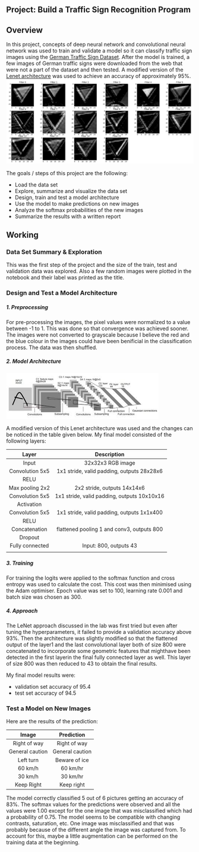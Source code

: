 ## Project: Build a Traffic Sign Recognition Program
Overview
---
In this project, concepts of deep neural network and convolutional neural network was used to train and validate a model so it can classify traffic sign images using the [German Traffic Sign Dataset](http://benchmark.ini.rub.de/?section=gtsrb&subsection=dataset). After the model is trained, a few images of German traffic signs were downloaded from the web that were not a part of the dataset and then tested. A modified version of the [Lenet architecture](http://yann.lecun.com/exdb/publis/pdf/lecun-01a.pdf) was used to achieve an accuracy of approximately 95%.
![image_viscnn](https://github.com/adamalavi/Self_driving_cars_Udacity-ND/blob/master/P3%20-%20Traffic%20sign%20classification%20LeNet/visualize_cnn.png)

The goals / steps of this project are the following:
* Load the data set
* Explore, summarize and visualize the data set
* Design, train and test a model architecture
* Use the model to make predictions on new images
* Analyze the softmax probabilities of the new images
* Summarize the results with a written report


## Working

### Data Set Summary & Exploration
This was the first step of the project and the size of the train, test and validation data was explored. Also a few random images were plotted in the notebook and their label was printed as the title.

### Design and Test a Model Architecture
##### 1. Preprocessing
For pre-processing the images, the pixel values were normalized to a value between -1 to 1. This was done so that convergence was achieved sooner. The images were not converted to grayscale because I believe the red and the blue colour in the images could have been benificial in the classification process. The data was then shuffled.

##### 2. Model Architecture

![image_lenet](https://github.com/adamalavi/Self_driving_cars_Udacity-ND/blob/master/P3%20-%20Traffic%20sign%20classification%20LeNet/lenet.jpg)

A modified version of this Lenet architecture was used and the changes can be noticed in the table given below. My final model consisted of the following layers:

| Layer         		|     Description	        					| 
|:---------------------:|:---------------------------------------------:| 
| Input         		| 32x32x3 RGB image   							| 
| Convolution 5x5     	| 1x1 stride, valid padding, outputs 28x28x6 	|
| RELU					|												|
| Max pooling 2x2		| 2x2 stride,  outputs 14x14x6 				|
| Convolution 5x5	    | 1x1 stride, valid padding, outputs 10x10x16	|
| Activation            |												|   
| Convolution 5x5		| 1x1 stride, valid padding, outputs 1x1x400	|
| RELU					|												|
| Concatenation			| flattened pooling 1 and conv3, outputs 800	|
| Dropout				|												|
| Fully connected		|Input: 800, outputs 43							|
|						|												|

##### 3. Training
For training the logits were applied to the softmax function and cross entropy was used to calculate the cost. This cost was then minimised using the Adam optimiser. Epoch value was set to 100, learning rate 0.001 and batch size was chosen as 300.

##### 4. Approach
The LeNet approach discussed in the lab was first tried but even after tuning the hyperparameters, it failed to provide a validation accuracy above 93%. Then the architecture was slightly modified so that the flattened output of the layer1 and the last convolutional layer both of size 800 were concatenated to incorporate some geometric features that mighthave been detected in the first layerin the final fully connected layer as well. This layer of size 800 was then reduced to 43 to obtain the final results.

My final model results were:
* validation set accuracy of 95.4 
* test set accuracy of 94.5

### Test a Model on New Images
Here are the results of the prediction:

| Image			        |     Prediction	        					| 
|:---------------------:|:---------------------------------------------:| 
| Right of way			| Right of way 									| 
| General caution		| General caution								|
| Left turn				| Beware of ice									|
| 60 km/h	      		| 60 km/hr						 				|
| 30 km/h	      		| 30 km/hr						 				|
| Keep Right			| Keep right      								|

The model correctly classified 5 out of 6 pictures getting an accuracy of 83%.
The softmax values for the predictions were observed and all the values were 1.00 except for the one image that was misclassified which had a probability of 0.75.
The model seems to be compatible with changing contrasts, saturation, etc. One image was misclassified and that was probably because of the different angle the image was captured from. To account for this, maybe a little augmentation can be performed on the training data at the beginning.
